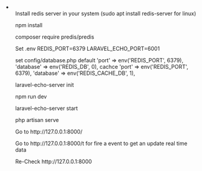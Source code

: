 <li>
    <ol>Install redis server in your system (sudo apt install redis-server for linux) </ol>
    <ol>npm install</ol>
    <ol>composer require predis/predis</ol>
    <ol>Set .env REDIS_PORT=6379
LARAVEL_ECHO_PORT=6001</ol>
    <ol>set config/database.php  default 'port' => env('REDIS_PORT', 6379),
        'database' => env('REDIS_DB', 0), cachce  'port' => env('REDIS_PORT', 6379),
        'database' => env('REDIS_CACHE_DB', 1),</ol>
    <ol>laravel-echo-server init</ol>
    <ol>npm run dev</ol>
    <ol>laravel-echo-server start</ol>
    <ol>php artisan serve</ol>
    <ol>Go to http://127.0.0.1:8000/ </ol>
    <ol>Go to http://127.0.0.1:8000/t for fire a event to get an update real time data </ol>
    <ol>Re-Check http://127.0.0.1:8000 </ol>
</li>
